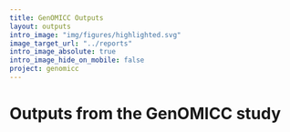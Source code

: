 ```yaml
---
title: GenOMICC Outputs
layout: outputs
intro_image: "img/figures/highlighted.svg"
image_target_url: "../reports"
intro_image_absolute: true
intro_image_hide_on_mobile: false
project: genomicc
---
```


# Outputs from the GenOMICC study

